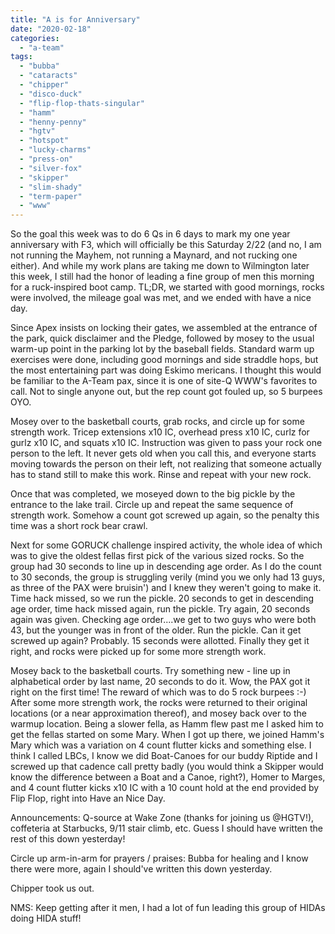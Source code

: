 ```yaml
---
title: "A is for Anniversary"
date: "2020-02-18"
categories: 
  - "a-team"
tags: 
  - "bubba"
  - "cataracts"
  - "chipper"
  - "disco-duck"
  - "flip-flop-thats-singular"
  - "hamm"
  - "henny-penny"
  - "hgtv"
  - "hotspot"
  - "lucky-charms"
  - "press-on"
  - "silver-fox"
  - "skipper"
  - "slim-shady"
  - "term-paper"
  - "www"
---
```


So the goal this week was to do 6 Qs in 6 days to mark my one year anniversary with F3, which will officially be this Saturday 2/22 (and no, I am not running the Mayhem, not running a Maynard, and not rucking one either). And while my work plans are taking me down to Wilmington later this week, I still had the honor of leading a fine group of men this morning for a ruck-inspired boot camp. TL;DR, we started with good mornings, rocks were involved, the mileage goal was met, and we ended with have a nice day.

Since Apex insists on locking their gates, we assembled at the entrance of the park, quick disclaimer and the Pledge, followed by mosey to the usual warm-up point in the parking lot by the baseball fields. Standard warm up exercises were done, including good mornings and side straddle hops, but the most entertaining part was doing Eskimo mericans. I thought this would be familiar to the A-Team pax, since it is one of site-Q WWW's favorites to call. Not to single anyone out, but the rep count got fouled up, so 5 burpees OYO.

Mosey over to the basketball courts, grab rocks, and circle up for some strength work. Tricep extensions x10 IC, overhead press x10 IC, curlz for gurlz x10 IC, and squats x10 IC. Instruction was given to pass your rock one person to the left. It never gets old when you call this, and everyone starts moving towards the person on their left, not realizing that someone actually has to stand still to make this work. Rinse and repeat with your new rock.

Once that was completed, we moseyed down to the big pickle by the entrance to the lake trail. Circle up and repeat the same sequence of strength work. Somehow a count got screwed up again, so the penalty this time was a short rock bear crawl.

Next for some GORUCK challenge inspired activity, the whole idea of which was to give the oldest fellas first pick of the various sized rocks. So the group had 30 seconds to line up in descending age order. As I do the count to 30 seconds, the group is struggling verily (mind you we only had 13 guys, as three of the PAX were bruisin') and I knew they weren't going to make it. Time hack missed, so we run the pickle. 20 seconds to get in descending age order, time hack missed again, run the pickle. Try again, 20 seconds again was given. Checking age order....we get to two guys who were both 43, but the younger was in front of the older. Run the pickle. Can it get screwed up again? Probably. 15 seconds were allotted. Finally they get it right, and rocks were picked up for some more strength work.

Mosey back to the basketball courts. Try something new - line up in alphabetical order by last name, 20 seconds to do it. Wow, the PAX got it right on the first time! The reward of which was to do 5 rock burpees :-) After some more strength work, the rocks were returned to their original locations (or a near approximation thereof), and mosey back over to the warmup location. Being a slower fella, as Hamm flew past me I asked him to get the fellas started on some Mary. When I got up there, we joined Hamm's Mary which was a variation on 4 count flutter kicks and something else. I think I called LBCs, I know we did Boat-Canoes for our buddy Riptide and I screwed up that cadence call pretty badly (you would think a Skipper would know the difference between a Boat and a Canoe, right?), Homer to Marges, and 4 count flutter kicks x10 IC with a 10 count hold at the end provided by Flip Flop, right into Have an Nice Day.

Announcements: Q-source at Wake Zone (thanks for joining us @HGTV!), coffeteria at Starbucks, 9/11 stair climb, etc. Guess I should have written the rest of this down yesterday!

Circle up arm-in-arm for prayers / praises: Bubba for healing and I know there were more, again I should've written this down yesterday.

Chipper took us out.

NMS: Keep getting after it men, I had a lot of fun leading this group of HIDAs doing HIDA stuff!
